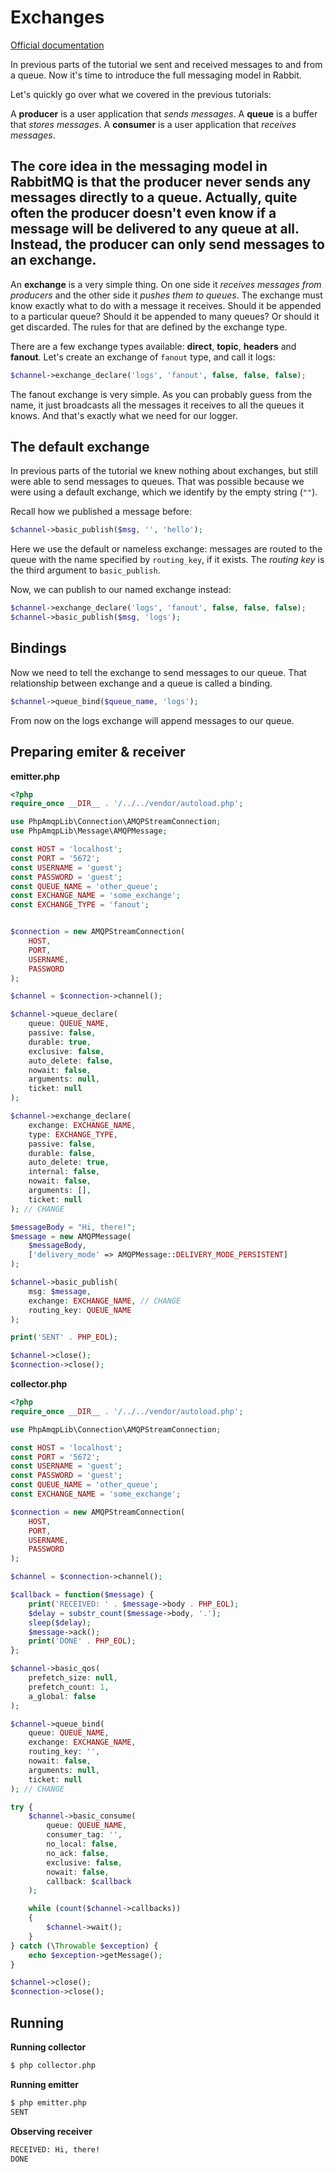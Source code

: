 # Exchanges

[Official documentation](https://www.rabbitmq.com/tutorials/tutorial-three-php#exchanges)

In previous parts of the tutorial we sent and received messages to and from a queue. Now it's time to introduce the full messaging model in Rabbit.

Let's quickly go over what we covered in the previous tutorials:

A **producer** is a user application that *sends messages*.
A **queue** is a buffer that *stores messages*.
A **consumer** is a user application that *receives messages*.

The core idea in the messaging model in RabbitMQ is that the producer never sends any messages directly to a queue. Actually, quite often the producer doesn't even know if a message will be delivered to any queue at all.
Instead, the producer can only send messages to an exchange.
---

An **exchange** is a very simple thing. On one side it *receives messages from producers* and the other side it *pushes them to queues*. The exchange must know exactly what to do with a message it receives. Should it be appended to a particular queue? Should it be appended to many queues? Or should it get discarded. The rules for that are defined by the exchange type.

There are a few exchange types available: **direct**, **topic**, **headers** and **fanout**. Let's create an exchange of `fanout` type, and call it logs:

```php
$channel->exchange_declare('logs', 'fanout', false, false, false);
```

The fanout exchange is very simple. As you can probably guess from the name, it just broadcasts all the messages it receives to all the queues it knows. And that's exactly what we need for our logger.

## The default exchange

In previous parts of the tutorial we knew nothing about exchanges, but still were able to send messages to queues. That was possible because we were using a default exchange, which we identify by the empty string (`""`).

Recall how we published a message before:

```php
$channel->basic_publish($msg, '', 'hello');
```

Here we use the default or nameless exchange: messages are routed to the queue with the name specified by `routing_key`, if it exists. The *routing key* is the third argument to `basic_publish`.

Now, we can publish to our named exchange instead:

```php
$channel->exchange_declare('logs', 'fanout', false, false, false);
$channel->basic_publish($msg, 'logs');
```

## Bindings

Now we need to tell the exchange to send messages to our queue. That relationship between exchange and a queue is called a binding.

```php
$channel->queue_bind($queue_name, 'logs');
```

From now on the logs exchange will append messages to our queue.

## Preparing emiter & receiver

**emitter.php**

```php
<?php
require_once __DIR__ . '/../../vendor/autoload.php';

use PhpAmqpLib\Connection\AMQPStreamConnection;
use PhpAmqpLib\Message\AMQPMessage;

const HOST = 'localhost';
const PORT = '5672';
const USERNAME = 'guest';
const PASSWORD = 'guest';
const QUEUE_NAME = 'other_queue';
const EXCHANGE_NAME = 'some_exchange';
const EXCHANGE_TYPE = 'fanout';


$connection = new AMQPStreamConnection(
    HOST,
    PORT,
    USERNAME,
    PASSWORD
);

$channel = $connection->channel();

$channel->queue_declare(
    queue: QUEUE_NAME,
    passive: false,
    durable: true,
    exclusive: false,
    auto_delete: false,
    nowait: false,
    arguments: null,
    ticket: null
);

$channel->exchange_declare(
    exchange: EXCHANGE_NAME,
    type: EXCHANGE_TYPE,
    passive: false,
    durable: false,
    auto_delete: true,
    internal: false,
    nowait: false,
    arguments: [],
    ticket: null
); // CHANGE

$messageBody = "Hi, there!";
$message = new AMQPMessage(
    $messageBody,
    ['delivery_mode' => AMQPMessage::DELIVERY_MODE_PERSISTENT]
);

$channel->basic_publish(
    msg: $message,
    exchange: EXCHANGE_NAME, // CHANGE
    routing_key: QUEUE_NAME
);

print('SENT' . PHP_EOL);

$channel->close();
$connection->close();

```

**collector.php**

```php
<?php
require_once __DIR__ . '/../../vendor/autoload.php';

use PhpAmqpLib\Connection\AMQPStreamConnection;

const HOST = 'localhost';
const PORT = '5672';
const USERNAME = 'guest';
const PASSWORD = 'guest';
const QUEUE_NAME = 'other_queue';
const EXCHANGE_NAME = 'some_exchange';

$connection = new AMQPStreamConnection(
    HOST,
    PORT,
    USERNAME,
    PASSWORD
);

$channel = $connection->channel();

$callback = function($message) {
    print('RECEIVED: ' . $message->body . PHP_EOL);
    $delay = substr_count($message->body, '.');
    sleep($delay);
    $message->ack();
    print('DONE' . PHP_EOL);
};

$channel->basic_qos(
    prefetch_size: null,
    prefetch_count: 1,
    a_global: false
);

$channel->queue_bind(
    queue: QUEUE_NAME,
    exchange: EXCHANGE_NAME,
    routing_key: '',
    nowait: false,
    arguments: null,
    ticket: null
); // CHANGE

try {
    $channel->basic_consume(
        queue: QUEUE_NAME,
        consumer_tag: '',
        no_local: false,
        no_ack: false,
        exclusive: false,
        nowait: false,
        callback: $callback
    );

    while (count($channel->callbacks))
    {
        $channel->wait();
    }
} catch (\Throwable $exception) {
    echo $exception->getMessage();
}

$channel->close();
$connection->close();

```

## Running

**Running collector**

```bash
$ php collector.php
```

**Running emitter**

```bash
$ php emitter.php
SENT
```

**Observing receiver**

```bash
RECEIVED: Hi, there!
DONE
```
